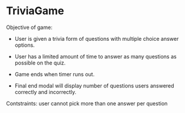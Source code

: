 # TriviaGame

Objective of game:
 * User is given a trivia form of questions with multiple choice answer options.
 
 * User has a limited amount of time to answer as many questions as possible on the quiz.
 
 * Game ends when timer runs out.
 
 * Final end modal will display number of questions users answered correctly and incorrectly.
 
 Contstraints: user cannot pick more than one answer per question

